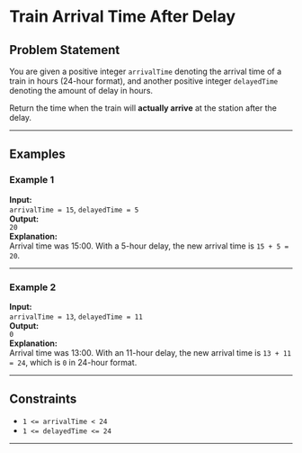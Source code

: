 # Train Arrival Time After Delay

## Problem Statement

You are given a positive integer `arrivalTime` denoting the arrival time of a train in hours (24-hour format), and another positive integer `delayedTime` denoting the amount of delay in hours.

Return the time when the train will **actually arrive** at the station after the delay.

---

## Examples

### Example 1  
**Input:**  
`arrivalTime = 15`, `delayedTime = 5`  
**Output:**  
`20`  
**Explanation:**  
Arrival time was 15:00. With a 5-hour delay, the new arrival time is `15 + 5 = 20`.

---

### Example 2  
**Input:**  
`arrivalTime = 13`, `delayedTime = 11`  
**Output:**  
`0`  
**Explanation:**  
Arrival time was 13:00. With an 11-hour delay, the new arrival time is `13 + 11 = 24`, which is `0` in 24-hour format.

---

## Constraints

- `1 <= arrivalTime < 24`
- `1 <= delayedTime <= 24`

---
